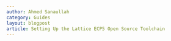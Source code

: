 ```yaml
---
author: Ahmed Sanaullah
category: Guides
layout: blogpost
article: Setting Up the Lattice ECP5 Open Source Toolchain 
---
```

